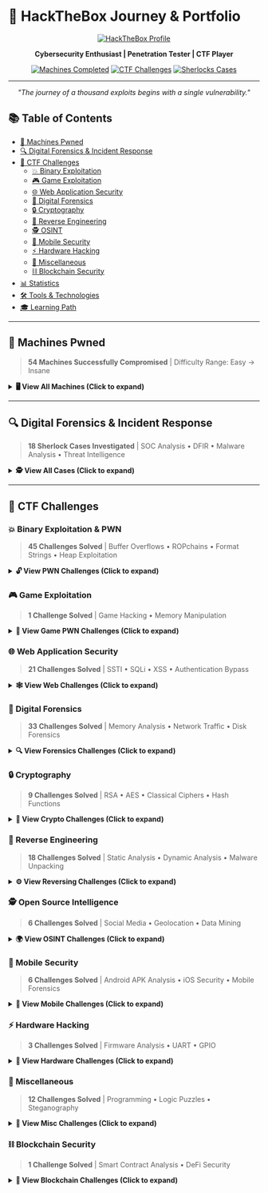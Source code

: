 # 🚀 HackTheBox Journey & Portfolio

<div align="center">

[![HackTheBox Profile](https://github.com/jon-brandy/hackthebox/blob/2e16911adec5955f0648267f8efe6c51d29cc5a2/Untitled120_20231005002555.png)](https://app.hackthebox.com/profile/your-profile)

**Cybersecurity Enthusiast | Penetration Tester | CTF Player**

[![Machines Completed](https://img.shields.io/badge/Machines-54-brightgreen?style=for-the-badge&logo=hackthebox&logoColor=white)](#-machines-pwned)
[![CTF Challenges](https://img.shields.io/badge/CTF%20Challenges-150+-blue?style=for-the-badge&logo=flag&logoColor=white)](#-ctf-challenges)
[![Sherlocks Cases](https://img.shields.io/badge/Sherlock%20Cases-18+-orange?style=for-the-badge&logo=detective&logoColor=white)](#-digital-forensics--incident-response)

---

*"The journey of a thousand exploits begins with a single vulnerability."*

</div>

## 📚 Table of Contents

- [🎯 Machines Pwned](#-machines-pwned)
- [🔍 Digital Forensics & Incident Response](#-digital-forensics--incident-response)
- [🚩 CTF Challenges](#-ctf-challenges)
  - [💥 Binary Exploitation](#-binary-exploitation--pwn)
  - [🎮 Game Exploitation](#-game-exploitation)
  - [🌐 Web Application Security](#-web-application-security)
  - [🔬 Digital Forensics](#-digital-forensics)
  - [🔒 Cryptography](#-cryptography)
  - [🔄 Reverse Engineering](#-reverse-engineering)
  - [🕵️ OSINT](#️-open-source-intelligence)
  - [📱 Mobile Security](#-mobile-security)
  - [⚡ Hardware Hacking](#-hardware-hacking)
  - [🎲 Miscellaneous](#-miscellaneous)
  - [⛓️ Blockchain Security](#️-blockchain-security)
- [📊 Statistics](#-statistics)
- [🛠️ Tools & Technologies](#️-tools--technologies)
- [🎓 Learning Path](#-learning-path)

---

## 🎯 Machines Pwned

> **54 Machines Successfully Compromised** | Difficulty Range: Easy → Insane

<details>
<summary><strong>🖥️ View All Machines (Click to expand)</strong></summary>

### 🟢 Easy Machines
| Machine | OS | Key Techniques | Write-up |
|---------|----|--------------:|----------|
| [Blue](https://github.com/jon-brandy/hackthebox/blob/main/Categories/Machines/Blue/README.md) | Windows | EternalBlue, MS17-010 | 📝 |
| [Jerry](https://github.com/jon-brandy/hackthebox/blob/main/Categories/Machines/Jerry/README.md) | Windows | Tomcat Manager, WAR Upload | 📝 |
| [Lame](https://github.com/jon-brandy/hackthebox/blob/main/Categories/Machines/Lame/README.md) | Linux | Samba 3.0.20, UnrealIRCd | 📝 |
| [Netmon](https://github.com/jon-brandy/hackthebox/blob/main/Categories/Machines/Netmon/README.md) | Windows | PRTG Network Monitor | 📝 |
| [Legacy](https://github.com/jon-brandy/hackthebox/blob/main/Categories/Machines/Legacy/README.md) | Windows | MS08-067, MS17-010 | 📝 |

### 🟡 Medium Machines
| Machine | OS | Key Techniques | Write-up |
|---------|----|--------------:|----------|
| [Photobomb](https://github.com/jon-brandy/hackthebox/blob/main/Categories/Machines/Photobomb/README.md) | Linux | Command Injection, Sinatra | 📝 |
| [Precious](https://github.com/jon-brandy/hackthebox/blob/main/Categories/Machines/Precious/README.md) | Linux | PDFKit, YAML Deserialization | 📝 |
| [Shoppy](https://github.com/jon-brandy/hackthebox/blob/main/Categories/Machines/Shoppy/README.md) | Linux | NoSQL Injection, Docker | 📝 |
| [Cap](https://github.com/jon-brandy/hackthebox/blob/main/Categories/Machines/Cap/README.md) | Linux | PCAP Analysis, Capabilities | 📝 |
| [Busqueda](https://github.com/jon-brandy/hackthebox/blob/main/Categories/Machines/Busqueda/README.md) | Linux | Searchsploit, Git | 📝 |

### 🔴 Hard Machines
| Machine | OS | Key Techniques | Write-up |
|---------|----|--------------:|----------|
| [Keeper](https://github.com/jon-brandy/hackthebox/blob/main/Categories/Machines/Keeper/README.md) | Linux | Request Tracker, KeePass | 📝 |
| [Analytics](https://github.com/jon-brandy/hackthebox/blob/main/Categories/Machines/Analytics/README.md) | Linux | Metabase, CVE-2023-38646 | 📝 |
| [Devvortex](https://github.com/jon-brandy/hackthebox/blob/main/Categories/Machines/Devvortex/README.md) | Linux | Joomla, CVE-2023-23752 | 📝 |

[View All 54 Machines →](https://github.com/jon-brandy/hackthebox/tree/main/Categories/Machines)

</details>

---

## 🔍 Digital Forensics & Incident Response

> **18 Sherlock Cases Investigated** | SOC Analysis • DFIR • Malware Analysis • Threat Intelligence

<details>
<summary><strong>🕵️ View All Cases (Click to expand)</strong></summary>

### 🛡️ SOC Analysis
| Case | Category | Skills Applied | Analysis |
|------|----------|----------------|----------|
| [Meerkat](https://github.com/jon-brandy/hackthebox/blob/main/Categories/Sherlocks/Meerkat/README.md) | SOC | Log Analysis, SIEM | 📊 |
| [Litter](https://github.com/jon-brandy/hackthebox/blob/main/Categories/Sherlocks/Litter/README.md) | SOC | Network Security Monitoring | 📊 |

### 🔍 Digital Forensics & Incident Response
| Case | Category | Skills Applied | Analysis |
|------|----------|----------------|----------|
| [Bumblebee](https://github.com/jon-brandy/hackthebox/blob/main/Categories/Sherlocks/Bumblebee/README.md) | DFIR | Memory Forensics, Volatility | 🔬 |
| [Logjammer](https://github.com/jon-brandy/hackthebox/blob/main/Categories/Sherlocks/Logjammer/README.md) | DFIR | Web Log Analysis | 🔬 |
| [Hyperfiletable](https://github.com/jon-brandy/hackthebox/blob/main/Categories/Sherlocks/Hyperfiletable/README.md) | DFIR | File System Analysis | 🔬 |
| [Tracer](https://github.com/jon-brandy/hackthebox/blob/main/Categories/Sherlocks/Tracer/README.md) | DFIR | Network Forensics | 🔬 |

### 🦠 Malware Analysis
| Case | Category | Skills Applied | Analysis |
|------|----------|----------------|----------|
| [Lockpick](https://github.com/jon-brandy/hackthebox/blob/main/Categories/Sherlocks/Lockpick/README.md) | Malware | Static/Dynamic Analysis | 🔬 |
| [Heartbreaker-Continuum](https://github.com/jon-brandy/hackthebox/blob/main/Categories/Sherlocks/Heartbreaker-Continuum/README.md) | Malware | APT Analysis | 🔬 |
| [Subatomic](https://github.com/jon-brandy/hackthebox/blob/main/Categories/Sherlocks/Subatomic/README.md) | Malware | Reverse Engineering | 🔬 |

### 🎯 Threat Intelligence
| Case | Category | Skills Applied | Analysis |
|------|----------|----------------|----------|
| [Constellation](https://github.com/jon-brandy/hackthebox/blob/main/Categories/Sherlocks/Constellation/README.md) | TI | OSINT, Attribution | 🎯 |

[View All Cases →](https://github.com/jon-brandy/hackthebox/tree/main/Categories/Sherlocks)

</details>

---

## 🚩 CTF Challenges

### 💥 Binary Exploitation & PWN
> **45 Challenges Solved** | Buffer Overflows • ROPchains • Format Strings • Heap Exploitation

<details>
<summary><strong>🔓 View PWN Challenges (Click to expand)</strong></summary>

| Challenge | Difficulty | Technique | Solution |
|-----------|------------|-----------|----------|
| [racecar](https://github.com/Bread-Yolk/hackthebox/tree/main/Categories/Pwn/racecar) | ⭐ | Buffer Overflow | 💻 |
| [You know 0xDiablos](https://github.com/Bread-Yolk/hackthebox/tree/main/Categories/Pwn/You%20know%200xDiablos) | ⭐ | Return to Function | 💻 |
| [Sick ROP](https://github.com/jon-brandy/hackthebox/blob/main/Categories/Pwn/Sick%20ROP/README.md) | ⭐⭐⭐ | ROP Chain | 💻 |
| [Kernel Adventures: Part 1](https://github.com/jon-brandy/hackthebox/blob/main/Categories/Pwn/Kernel%20Adventures%3A%20Part%201/README.md) | ⭐⭐⭐⭐ | Kernel Exploitation | 💻 |

[View All PWN Challenges →](https://github.com/jon-brandy/hackthebox/tree/main/Categories/Pwn)

</details>

### 🎮 Game Exploitation
> **1 Challenge Solved** | Game Hacking • Memory Manipulation

<details>
<summary><strong>🎯 View Game PWN Challenges (Click to expand)</strong></summary>

| Challenge | Difficulty | Technique | Solution |
|-----------|------------|-----------|----------|
| [CubeMadness1](https://github.com/jon-brandy/hackthebox/blob/main/Categories/GamePwn/CubeMadness1/README.md) | ⭐⭐ | Game Logic Manipulation | 🎮 |

</details>

### 🌐 Web Application Security
> **21 Challenges Solved** | SSTI • SQLi • XSS • Authentication Bypass

<details>
<summary><strong>🕸️ View Web Challenges (Click to expand)</strong></summary>

| Challenge | Difficulty | Vulnerability | Solution |
|-----------|------------|---------------|----------|
| [Templated](https://github.com/Bread-Yolk/hackthebox/blob/main/Categories/Web/Templated/README.md) | ⭐ | SSTI | 🌐 |
| [LoveTok](https://github.com/Bread-Yolk/hackthebox/blob/main/Categories/Web/LoveTok/README.md) | ⭐ | PHP Deserialization | 🌐 |
| [Phonebook](https://github.com/Bread-Yolk/hackthebox/blob/main/Categories/Web/Phonebook/README.md) | ⭐ | LDAP Injection | 🌐 |

[View All Web Challenges →](https://github.com/jon-brandy/hackthebox/tree/main/Categories/Web)

</details>

### 🔬 Digital Forensics
> **33 Challenges Solved** | Memory Analysis • Network Traffic • Disk Forensics

<details>
<summary><strong>🔍 View Forensics Challenges (Click to expand)</strong></summary>

| Challenge | Difficulty | Analysis Type | Solution |
|-----------|------------|---------------|----------|
| [Illumination](https://github.com/Bread-Yolk/hackthebox/blob/main/Categories/Forensics/Illumination/README.md) | ⭐ | Git Forensics | 🔍 |
| [MarketDump](https://github.com/Bread-Yolk/hackthebox/blob/main/Categories/Forensics/MarketDump/README.md) | ⭐ | Memory Dump | 🔍 |
| [Scripts and Formulas](https://github.com/jon-brandy/hackthebox/blob/main/Categories/Forensics/Scripts%20and%20Formulas/README.md) | ⭐⭐⭐ | Office Document Analysis | 🔍 |

[View All Forensics Challenges →](https://github.com/jon-brandy/hackthebox/tree/main/Categories/Forensics)

</details>

### 🔒 Cryptography
> **9 Challenges Solved** | RSA • AES • Classical Ciphers • Hash Functions

<details>
<summary><strong>🔐 View Crypto Challenges (Click to expand)</strong></summary>

| Challenge | Difficulty | Crypto Type | Solution |
|-----------|------------|-------------|----------|
| [BabyEncryption](https://github.com/jon-brandy/hackthebox/blob/main/Categories/Cryptography/BabyEncryption/README.md) | ⭐ | Simple XOR | 🔐 |
| [Weak RSA](https://github.com/jon-brandy/hackthebox/blob/main/Categories/Cryptography/Weak%20RSA/README.md) | ⭐⭐ | RSA Factorization | 🔐 |
| [Gonna-Lift-Em-All](https://github.com/jon-brandy/hackthebox/blob/main/Categories/Cryptography/Gonna-Lift-Em-All/README.md) | ⭐⭐⭐ | Lattice Cryptanalysis | 🔐 |

[View All Crypto Challenges →](https://github.com/jon-brandy/hackthebox/tree/main/Categories/Cryptography)

</details>

### 🔄 Reverse Engineering
> **18 Challenges Solved** | Static Analysis • Dynamic Analysis • Malware Unpacking

<details>
<summary><strong>⚙️ View Reversing Challenges (Click to expand)</strong></summary>

| Challenge | Difficulty | Analysis Type | Solution |
|-----------|------------|---------------|----------|
| [Baby RE](https://github.com/jon-brandy/hackthebox/blob/main/Categories/Reversing/Baby%20RE/README.md) | ⭐ | Basic Static Analysis | ⚙️ |
| [Impossible Password](https://github.com/jon-brandy/hackthebox/blob/main/Categories/Reversing/Impossible%20Password/README.md) | ⭐ | Password Cracking | ⚙️ |
| [Shattered Tablet](https://github.com/jon-brandy/hackthebox/blob/main/Categories/Reversing/Shattered%20Tablet/README.md) | ⭐⭐⭐ | Advanced Reversing | ⚙️ |

[View All Reversing Challenges →](https://github.com/jon-brandy/hackthebox/tree/main/Categories/Reversing)

</details>

### 🕵️ Open Source Intelligence
> **6 Challenges Solved** | Social Media • Geolocation • Data Mining

<details>
<summary><strong>🌍 View OSINT Challenges (Click to expand)</strong></summary>

| Challenge | Difficulty | OSINT Type | Solution |
|-----------|------------|------------|----------|
| [Easy Phish](https://github.com/jon-brandy/hackthebox/blob/main/Categories/OSINT/Easy%20Phish/README.md) | ⭐ | Email Analysis | 🌍 |
| [0ld is g0ld](https://github.com/jon-brandy/hackthebox/blob/main/Categories/OSINT/0ld%20is%20g0ld/README.md) | ⭐⭐ | Historical Data | 🌍 |

[View All OSINT Challenges →](https://github.com/jon-brandy/hackthebox/tree/main/Categories/OSINT)

</details>

### 📱 Mobile Security
> **6 Challenges Solved** | Android APK Analysis • iOS Security • Mobile Forensics

<details>
<summary><strong>📲 View Mobile Challenges (Click to expand)</strong></summary>

| Challenge | Difficulty | Platform | Solution |
|-----------|------------|----------|----------|
| [Cat](https://github.com/jon-brandy/hackthebox/blob/main/Categories/Mobile/Cat/README.md) | ⭐ | Android | 📲 |
| [APKey](https://github.com/jon-brandy/hackthebox/blob/main/Categories/Mobile/APKey/README.md) | ⭐⭐ | Android | 📲 |
| [Manager](https://github.com/jon-brandy/hackthebox/blob/main/Categories/Mobile/Manager/README.md) | ⭐⭐⭐ | Android | 📲 |

[View All Mobile Challenges →](https://github.com/jon-brandy/hackthebox/tree/main/Categories/Mobile)

</details>

### ⚡ Hardware Hacking
> **3 Challenges Solved** | Firmware Analysis • UART • GPIO

<details>
<summary><strong>🔧 View Hardware Challenges (Click to expand)</strong></summary>

| Challenge | Difficulty | Hardware Type | Solution |
|-----------|------------|---------------|----------|
| [Debugging Interface](https://github.com/jon-brandy/hackthebox/blob/main/Categories/Hardware/Debugging%20Interface/README.md) | ⭐ | UART | 🔧 |
| [Gawk](https://github.com/jon-brandy/hackthebox/blob/main/Categories/Hardware/Gawk/README.md) | ⭐⭐ | Firmware | 🔧 |

[View All Hardware Challenges →](https://github.com/jon-brandy/hackthebox/tree/main/Categories/Hardware)

</details>

### 🎲 Miscellaneous
> **12 Challenges Solved** | Programming • Logic Puzzles • Steganography

<details>
<summary><strong>🎯 View Misc Challenges (Click to expand)</strong></summary>

| Challenge | Difficulty | Type | Solution |
|-----------|------------|------|----------|
| [Canvas](https://github.com/jon-brandy/hackthebox/blob/main/Categories/Misc/Canvas/README.md) | ⭐ | Programming | 🎯 |
| [Hackerman](https://github.com/jon-brandy/hackthebox/blob/main/Categories/Misc/Hackerman/README.md) | ⭐⭐ | Logic | 🎯 |

[View All Misc Challenges →](https://github.com/jon-brandy/hackthebox/tree/main/Categories/Misc)

</details>

### ⛓️ Blockchain Security
> **1 Challenge Solved** | Smart Contract Analysis • DeFi Security

<details>
<summary><strong>🔗 View Blockchain Challenges (Click to expand)</strong></summary>

| Challenge | Difficulty | Blockchain | Solution |
|-----------|------------|------------|----------|
| [Survival of the Fittest](https://github.com/jon-brandy/hackthebox/blob/main/Categories/Blockchain/Survival%20of%20the%20Fittest/README.md) | ⭐⭐ | Ethereum | 🔗 |

</details>
